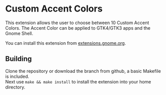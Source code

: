 # Custom Accent Colors

This extension allows the user to choose between 10 Custom Accent Colors. The Accent Color can be applied to GTK4/GTK3 apps and the Gnome Shell.

You can install this extension from [extensions.gnome.org](https://extensions.gnome.org/extension/5547/custom-accent-colors).

## Building

Clone the repository or download the branch from github, a basic Makefile is included.<br/>
Next use `make && make install` to install the extension into your home directory.